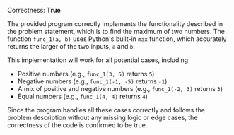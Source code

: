 Correctness: **True**

The provided program correctly implements the functionality described in the problem statement, which is to find the maximum of two numbers. The function `func_1(a, b)` uses Python's built-in `max` function, which accurately returns the larger of the two inputs, `a` and `b`. 

This implementation will work for all potential cases, including:
- Positive numbers (e.g., `func_1(3, 5)` returns `5`)
- Negative numbers (e.g., `func_1(-1, -5)` returns `-1`)
- A mix of positive and negative numbers (e.g., `func_1(-2, 3)` returns `3`)
- Equal numbers (e.g., `func_1(4, 4)` returns `4`)

Since the program handles all these cases correctly and follows the problem description without any missing logic or edge cases, the correctness of the code is confirmed to be true.